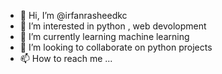 - 👋 Hi, I’m @irfanrasheedkc
- 👀 I’m interested in python , web devolopment
- 🌱 I’m currently learning machine learning
- 💞️ I’m looking to collaborate on python projects
- 📫 How to reach me ...

<!---
irfanrasheedkc/irfanrasheedkc is a ✨ special ✨ repository because its `README.md` (this file) appears on your GitHub profile.
You can click the Preview link to take a look at your changes.
--->
